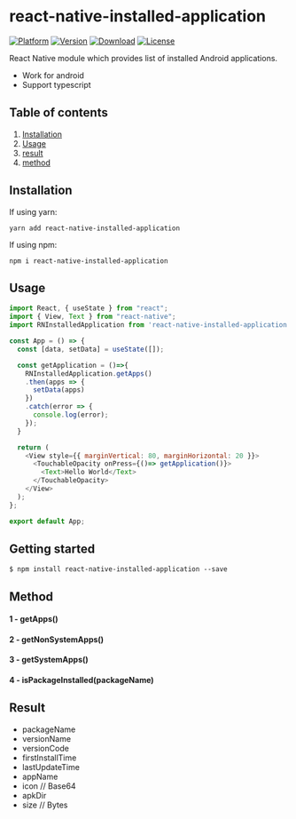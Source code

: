 
# react-native-installed-application

[![Platform](https://img.shields.io/badge/platform-react--native-lightgrey.svg)](http://facebook.github.io/react-native/)
[![Version](http://img.shields.io/npm/v/react-native-installed-application.svg)](https://www.npmjs.com/package/react-native-installed-application)
[![Download](http://img.shields.io/npm/dm/react-native-installed-application.svg)](https://www.npmjs.com/package/react-native-installed-application)
[![License](https://img.shields.io/badge/license-MIT-blue.svg)](https://raw.github.com/danilrafiqi/react-native-installed-application/master/LICENSE)

React Native module which provides list of installed Android applications.

- Work for android
- Support typescript

## Table of contents

1. [Installation](#installation)
2. [Usage](#usage)
3. [result](#result)
4. [method](#method)

## Installation

If using yarn:

```
yarn add react-native-installed-application
```

If using npm:

```
npm i react-native-installed-application
```

## Usage

```javascript
import React, { useState } from "react";
import { View, Text } from "react-native";
import RNInstalledApplication from 'react-native-installed-application';

const App = () => {
  const [data, setData] = useState([]);

  const getApplication = ()=>{
    RNInstalledApplication.getApps()
    .then(apps => {
      setData(apps)
    })
    .catch(error => {
      console.log(error);
    });
  }

  return (
    <View style={{ marginVertical: 80, marginHorizontal: 20 }}>
      <TouchableOpacity onPress={()=> getApplication()}>
        <Text>Hello World</Text>
      </TouchableOpacity>
    </View>
  );
};

export default App;
```


## Getting started

`$ npm install react-native-installed-application --save`

## Method

#### 1 - getApps()
#### 2 - getNonSystemApps()
#### 3 - getSystemApps()
#### 4 - isPackageInstalled(packageName)

## Result 

- packageName
- versionName
- versionCode
- firstInstallTime
- lastUpdateTime
- appName
- icon // Base64
- apkDir
- size // Bytes